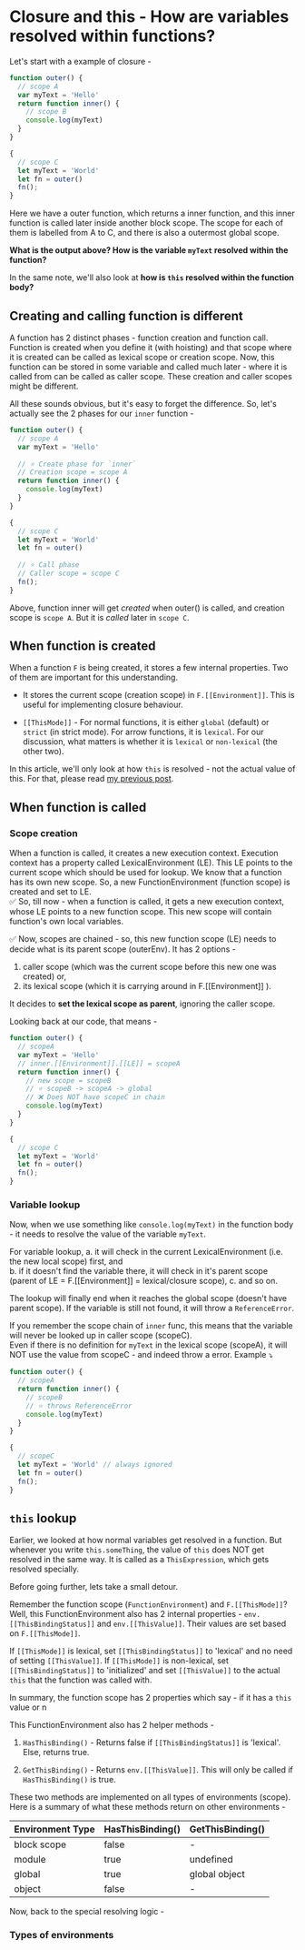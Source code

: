 

# Closure and this - How are variables resolved within functions?

Let's start with a example of closure -

```js
function outer() {
  // scope A
  var myText = 'Hello'
  return function inner() {
	// scope B
	console.log(myText)
  }
}

{
  // scope C
  let myText = 'World'
  let fn = outer()
  fn();
}
```

Here we have a outer function, which returns a inner function, and this inner function is called later inside another block scope. The scope for each of them is labelled from A to C, and there is also a outermost global scope. 


**What is the output above? How is the variable `myText` resolved within the function?**

In the same note, we'll also look at **how is `this` resolved within the function body?**

## Creating and calling function is different

A function has 2 distinct phases - function creation and function call.   
Function is created when you define it (with hoisting) and that scope where it is created can be called as lexical scope or creation scope. Now, this function can be stored in some variable and called much later - where it is called from can be called as caller scope. These creation and caller scopes might be different.

All these sounds obvious, but it's easy to forget the difference. So, let's actually see the 2 phases for our `inner` function -

```js
function outer() {
  // scope A
  var myText = 'Hello'
  
  // ⭐️ Create phase for `inner`
  // Creation scope = scope A
  return function inner() {
	console.log(myText)
  }
}

{
  // scope C
  let myText = 'World'
  let fn = outer()
  
  // ⭐️ Call phase
  // Caller scope = scope C
  fn();
}
```
Above, function inner will get *created* when outer() is called, and creation scope is `scope A`. But it is *called* later in `scope C`.


## When function is created

When a function `F` is being created, it stores a few internal properties. Two of them are important for this understanding.

* It stores the current scope (creation scope) in `F.[[Environment]]`. This is useful for implementing closure behaviour.

*  `[[ThisMode]]` - For normal functions, it is either `global` (default) or `strict` (in strict mode). For arrow functions, it is `lexical`. For our discussion, what matters is whether it is `lexical` or `non-lexical` (the other two).

In this article, we'll only look at how `this` is resolved - not the actual value of this. For that, please read [my previous post](https://blog.bendtherul.es/what-is-this-inside-foobar-ck8dzlitm01atxjs1322jz9a2).

## When function is called

### Scope creation

When a function is called, it creates a new execution context. Execution context has a property called LexicalEnvironment (LE). This LE points to the current scope which should be used for lookup. We know that a function has its own new scope. So, a new FunctionEnvironment (function scope) is created and set to LE.  
✅ So, till now - when a function is called, it gets a new execution context, whose LE points to a new function scope. This new scope will contain function's own local variables.

✅ Now, scopes are chained - so, this new function scope (LE) needs to decide what is its parent scope (outerEnv). It has 2 options -  
1. caller scope (which was the current scope before this new one was created) or,
2. its lexical scope (which it is carrying around in F.[[Environment]] ).

It decides to **set the lexical scope as parent**, ignoring the caller scope. 

Looking back at our code, that means -
```js
function outer() {
  // scopeA
  var myText = 'Hello'
  // inner.[[Environment]].[[LE]] = scopeA
  return function inner() {
	// new scope = scopeB
	// ⭐️ scopeB -> scopeA -> global
	// ❌ Does NOT have scopeC in chain
	console.log(myText)
  }
}

{
  // scope C
  let myText = 'World'
  let fn = outer()
  fn();
}
```

### Variable lookup

Now, when we use something like `console.log(myText)` in the function body - it needs to resolve the value of the variable `myText`.

For variable lookup, 
a. it will check in the current LexicalEnvironment (i.e. the new local scope) first, and  
b. if it doesn't find the variable there, it will check in it's parent scope (parent of LE = F.[[Environment]] = lexical/closure scope),
c. and so on.

The lookup will finally end when it reaches the global scope (doesn't have parent scope). If the variable is still not found, it will throw a `ReferenceError`.

If you remember the scope chain of `inner` func, this means that the variable will never be looked up in caller scope (scopeC).  
Even if there is no definition for `myText` in the lexical scope (scopeA), it will NOT use the value from scopeC - and indeed throw a error. Example ⤵️

```js
function outer() {
  // scopeA
  return function inner() {
	// scopeB
	// ⭐️ throws ReferenceError
	console.log(myText)
  }
}

{
  // scopeC
  let myText = 'World' // always ignored
  let fn = outer()
  fn();
}
```

## `this` lookup

Earlier, we looked at how normal variables get resolved in a function. But whenever you write `this.someThing`, the value of `this` does NOT get resolved in the same way. It is called as a `ThisExpression`, which gets resolved specially.

Before going further, lets take a small detour.  

Remember the function scope (`FunctionEnvironment`) and `F.[[ThisMode]]`? Well, this FunctionEnvironment also has 2 internal properties - `env.[[ThisBindingStatus]]` and `env.[[ThisValue]]`. Their values are set based on `F.[[ThisMode]]`.  

If `[[ThisMode]]` is lexical, set `[[ThisBindingStatus]]` to 'lexical' and no need of setting `[[ThisValue]]`.
If `[[ThisMode]]` is non-lexical, set `[[ThisBindingStatus]]` to 'initialized' and set `[[ThisValue]]` to the actual `this` that the function was called with.

In summary, the function scope has 2 properties which say - if it has a `this` value or n

This FunctionEnvironment also has 2 helper methods -
1. `HasThisBinding()` - Returns false if `[[ThisBindingStatus]]` is 'lexical'. Else, returns true.

2. `GetThisBinding()` - Returns `env.[[ThisValue]]`. This will only be called if `HasThisBinding()` is true.

These two methods are implemented on all types of environments (scope). Here is a summary of what these methods return on other environments -

| Environment Type | HasThisBinding() | GetThisBinding() |
|--------|--------|---------------|
| block scope | false   | -       |
| module | true   | undefined     |
| global | true   | global object |
| object | false  | -             |


Now, back to the special resolving logic -

### Types of environments


<!--stackedit_data:
eyJoaXN0b3J5IjpbMTA4Mzc4ODA0OCwtNTQ3MzQ0NjI4LDEzMT
gwMDEyODQsMTYyMTYxMTY5NCwtMTEyNTIwMjY2LDE5NzAwODU2
OTQsLTM3OTYxMDI4NCwtMTkyNzk4Njc5MywxNTgwOTU3MjQ2LD
c3MDg0OTE5NiwtOTIyODczNzA4LC0yMDk3MzQyMzM2LDQxMjU2
NzU1NiwtMzgwMzUyOTUzLDE5ODI4MzM2NywtODg2MjgyODU1LD
E3OTI5NzI0NTQsMTQzMzE3MDg5NCwtOTg2NTAzNzY5LC01NTc1
NTM0MjBdfQ==
-->